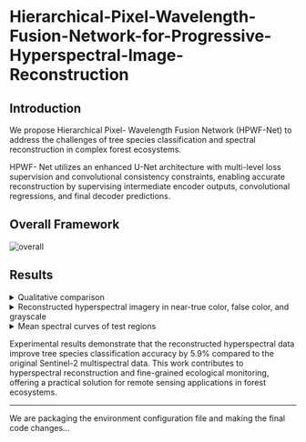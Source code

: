 # Hierarchical-Pixel-Wavelength-Fusion-Network-for-Progressive-Hyperspectral-Image-Reconstruction
## Introduction
We propose Hierarchical Pixel- Wavelength Fusion Network (HPWF-Net) to address the challenges of tree species classification and spectral reconstruction in complex forest ecosystems.

HPWF- Net utilizes an enhanced U-Net architecture with multi-level loss supervision and convolutional consistency constraints, enabling accurate reconstruction by supervising intermediate encoder outputs, convolutional regressions, and final decoder predictions.

## Overall Framework
![overall](https://github.com/user-attachments/assets/ad40648e-651b-4647-91b9-75e813e2c4b3)

## Results
<details>
  <summary>Qualitative comparison</summary>
  <img src="https://github.com/user-attachments/assets/1cfc7998-1778-4a0d-a15a-39436c10297b" alt="result">
</details>

<details>
  <summary>Reconstructed hyperspectral imagery in near-true color, false color, and grayscale</summary>
  <img src="https://github.com/user-attachments/assets/0ce1fa1d-0c56-4794-a54c-1469a529c150" alt="four">
</details>

<details>
  <summary>Mean spectral curves of test regions</summary>
  <img src="https://github.com/user-attachments/assets/6042c25a-7107-4b66-a093-629e4c817d85" alt="line">
</details>


Experimental results demonstrate that the reconstructed hyperspectral data improve tree species classification accuracy by 5.9% compared to the original Sentinel-2 multispectral data. 
This work contributes to hyperspectral reconstruction and fine-grained ecological monitoring, offering a practical solution for remote sensing applications in forest ecosystems.
***
We are packaging the environment configuration file and making the final code changes...
